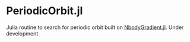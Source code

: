 # PeriodicOrbit.jl
Julia routine to search for periodic orbit built on [NbodyGradient.jl](https://github.com/ericagol/NbodyGradient.jl). Under development
